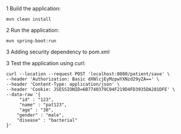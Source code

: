 1 Build the application:
```
mvn clean install
```

2 Run the application:
```
mvn spring-boot:run
```
3 Adding security dependency to pom.xml

3 Test the application using curl:
```
curl --location --request POST 'localhost:8080/patient/save' \
--header 'Authorization: Basic dXNlcjEyMzpwYXNzd29yZA==' \
--header 'Content-Type: application/json' \
--header 'Cookie: JSESSIONID=6B7740379C04F219D4FD3935DA281DFE' \
--data-raw '{
     "id" : "123",
     "name" : "pat123",
     "age" : "30",
    "gender" : "male",
    "disease" : "bacterial"
}'
```

